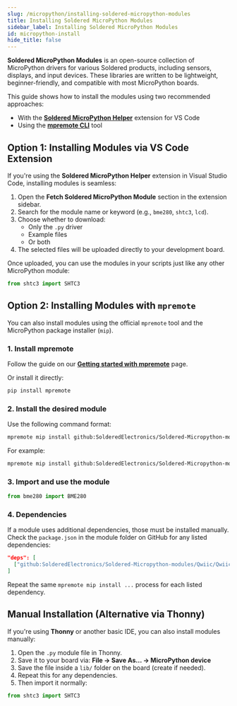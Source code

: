 ```yaml
---  
slug: /micropython/installing-soldered-micropython-modules  
title: Installing Soldered MicroPython Modules  
sidebar_label: Installing Soldered MicroPython Modules  
id: micropython-install  
hide_title: false  
---
```


**Soldered MicroPython Modules** is an open-source collection of MicroPython drivers for various Soldered products, including sensors, displays, and input devices. These libraries are written to be lightweight, beginner-friendly, and compatible with most MicroPython boards.

<QuickLink 
  title="Soldered MicroPython Modules Repository" 
  description="All available MicroPython Modules for Soldered products"
  url="https://github.com/SolderedElectronics/Soldered-MicroPython-Modules" 
/>

This guide shows how to install the modules using two recommended approaches:

- With the [**Soldered MicroPython Helper**](https://marketplace.visualstudio.com/items?itemName=SolderedElectronics.soldered-micropython-helper) extension for VS Code
- Using the [**mpremote CLI**](https://docs.micropython.org/en/latest/reference/mpremote.html) tool 

## Option 1: Installing Modules via VS Code Extension

If you're using the **Soldered MicroPython Helper** extension in Visual Studio Code, installing modules is seamless:

1. Open the **Fetch Soldered MicroPython Module** section in the extension sidebar.
2. Search for the module name or keyword (e.g., `bme280`, `shtc3`, `lcd`).
3. Choose whether to download:
   - Only the `.py` driver
   - Example files
   - Or both
4. The selected files will be uploaded directly to your development board.

<CenteredImage src="/img/mp-vsc-ext/soldered-modules.png" width="400px" alt="Soldered Modules" caption="Fetch Soldered MicroPython Module section."/>

<InfoBox>Once uploaded, you can use the modules in your scripts just like any other MicroPython module:</InfoBox>

```python
from shtc3 import SHTC3
```

## Option 2: Installing Modules with `mpremote`

You can also install modules using the official `mpremote` tool and the MicroPython package installer (`mip`).

### 1. Install mpremote

Follow the guide on our [**Getting started with mpremote**](/micropython/getting-started-with-mpremote/) page.

Or install it directly:

```bash
pip install mpremote
```

### 2. Install the desired module

Use the following command format:

```bash
mpremote mip install github:SolderedElectronics/Soldered-Micropython-modules/CATEGORY/MODULE_NAME
```

For example:

```bash
mpremote mip install github:SolderedElectronics/Soldered-Micropython-modules/Sensors/BME280
```

<CenteredImage src="/img/mp-vsc-ext/cmd-mpremote-modules.png" width="800px" caption="Installing the BME280 library and examples driectly from github." />


### 3. Import and use the module

```python
from bme280 import BME280
```

### 4. Dependencies

If a module uses additional dependencies, those must be installed manually. Check the `package.json` in the module folder on GitHub for any listed dependencies:

```json
"deps": [
  ["github:SolderedElectronics/Soldered-Micropython-modules/Qwiic/Qwiic.py", "main"]
]
```

Repeat the same `mpremote mip install ...` process for each listed dependency.

## Manual Installation (Alternative via Thonny)

If you're using **Thonny** or another basic IDE, you can also install modules manually:

1. Open the `.py` module file in Thonny.
2. Save it to your board via: **File → Save As... → MicroPython device**
3. Save the file inside a `lib/` folder on the board (create if needed).
4. Repeat this for any dependencies.
5. Then import it normally:

```python
from shtc3 import SHTC3
```